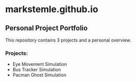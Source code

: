 # markstemle.github.io
## Personal Project Portfolio

This repository contains 3 projects and a personal overview.

### Projects:
<ul>
   <li>Eye Movement Simulation</li>
   <li>Bus Tracker Simulation</li>
   <li>Pacman Ghost Simulation</li>
</ul>
